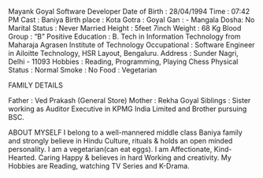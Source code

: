 Mayank Goyal
Software Developer
Date of Birth	: 	28/04/1994
Time			:	07:42 PM
Cast			:	Baniya
Birth place	:	Kota
Gotra		:	Goyal
Gan			:	-
Mangala Dosha:	No 
Marital Status	:	Never Married
Height		:	5feet 7inch
Weight		:	68 Kg
Blood Group 	:	“B” Positive 
Education	:	B. Tech in Information Technology from Maharaja Agrasen Institute of Technology
Occupational	:	Software Engineer in Ailoitte Technology, HSR Layout, Bengaluru.
Address		:	Sunder Nagri, Delhi - 11093
Hobbies		:	Reading, Programming, Playing Chess
Physical Status :	Normal
Smoke		:	No
Food		:	Vegetarian

FAMILY DETAILS

Father 		:	Ved Prakash (General Store)
Mother		:	Rekha Goyal
Siblings		:	Sister working as Auditor Executive in KPMG India Limited and Brother pursuing BSC.

ABOUT MYSELF
I belong to a well-mannered middle class Baniya family and strongly believe in Hindu Culture, rituals & holds an open minded personality. I am a vegetarian(can eat eggs). I am Affectionate, Kind-Hearted. Caring Happy & believes in hard Working and creativity. My Hobbies are Reading, watching TV Series and K-Drama.
